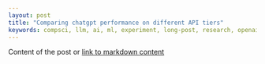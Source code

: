 ```yaml
---
layout: post
title: "Comparing chatgpt performance on different API tiers"
keywords: compsci, llm, ai, ml, experiment, long-post, research, openai, gpt
---
```


Content of the post or [link to markdown content](link-to-markdown-post-md)
